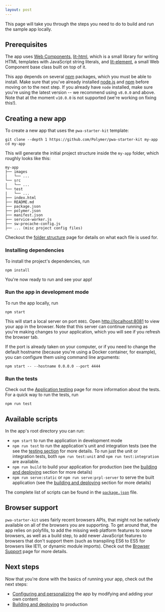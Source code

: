 ```yaml
---
layout: post
---
```

This page will take you through the steps you need to do to build and run the sample app locally.

## Prerequisites
The app uses [Web Components](https://www.webcomponents.org/introduction), [lit-html](https://github.com/Polymer/lit-html), which is a small library for writing HTML templates with JavaScript string literals, and [lit-element](https://github.com/Polymer/lit-element), a small Web Component base class built on top of it.

This app depends on several [npm](https://www.npmjs.com/) packages, which you must be able to install. Make sure that you've already installed [node.js](https://nodejs.org/en/) and [npm](https://www.npmjs.com/) before moving on to the next step. If you already have `node` installed, make sure you're using the latest version -- we recommend using `v8.0.0` and above. Note that at the moment `v10.0.0` is not supported (we're working on fixing this!).

## Creating a new app
To create a new app that uses the `pwa-starter-kit` template:
```
git clone --depth 1 https://github.com/Polymer/pwa-starter-kit my-app
cd my-app
```

This will generate the initial project structure inside the `my-app` folder, which roughly looks like this:
```
my-app
├── images
|   └── ...
└── src
|   └── ...
└── test
|   └── ...
├── index.html
├── README.md
├── package.json
├── polymer.json
├── manifest.json
├── service-worker.js
├── sw-precache-config.js
├── ... (misc project config files)
```
Checkout the [folder structure](https://github.com/Polymer/pwa-starter-kit/wiki/3.-Configuring-and-personalizing#folder-structure) page for details on what each file is used for.

### Installing dependencies
To install the project's dependencies, run
```
npm install
```

You're now ready to run and see your app!

### Run the app in development mode
To run the app locally, run
```
npm start
```

This will start a local server on port `8081`. Open [http://localhost:8081](http://localhost:8081) to view your app in the browser. Note that this server can continue running as you're making changes to your application, which you will see if you refresh the browser tab.

If the port is already taken on your computer, or if you need to change the default hostname (because you're using a Docker container, for example), you can configure them using command line arguments:
```
npm start -- --hostname 0.0.0.0 --port 4444
```

### Run the tests
Check out the [Application testing](https://github.com/Polymer/pwa-starter-kit/wiki/7.-Application-testing) page for more information about the tests. For a quick way to run the tests, run
```
npm run test
```

## Available scripts
In the app's root directory you can run:
- `npm start` to run the application in development mode
- `npm run test` to run the application's unit and integration tests (see the see the [testing section](https://github.com/Polymer/pwa-starter-kit/wiki/7.-Application-testing) for more details. To run just the unit or integration tests, both `npm run test:unit` and `npm run test:integration` are available.
- `npm run build` to build your application for production (see the [building and deploying](https://github.com/Polymer/pwa-starter-kit/wiki/5.-Building-&-Deploying) section for more details)
- `npm run serve:static` or `npm run serve:prpl-server` to serve the built application (see the [building and deploying](https://github.com/Polymer/pwa-starter-kit/wiki/5.-Building-&-Deploying) section for more details)

The complete list of scripts can be found in the [`package.json`](https://github.com/Polymer/pwa-starter-kit/blob/master/package.json#L10) file.

## Browser support
`pwa-starter-kit` uses fairly recent browsers APIs, that might not be natively available on all of the browsers you are supporting. To get around that, the app relies on polyfills, to add the missing web platform features to some browsers, as well as a build step, to add newer JavaScript features to browsers that don't support them (such as transpiling ES6 to ES5 for browsers like IE11, or dynamic module imports). Check out the [Browser Support](https://github.com/Polymer/pwa-starter-kit/wiki/2.1.-Browser-support) page for more details.  

## Next steps
Now that you're done with the basics of running your app, check out the next steps:
- [Configuring and personalizing](https://github.com/Polymer/pwa-starter-kit/wiki/3.-Configuring-and-personalizing) the app by modifying and adding your own content
- [Building and deploying](https://github.com/Polymer/pwa-starter-kit/wiki/5.-Building-&-Deploying) to production
